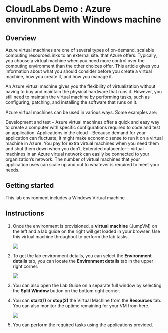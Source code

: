 # CloudLabs Demo : Azure environment with Windows machine

## Overview
Azure virtual machines are one of several types of on-demand, scalable computing resourcesLinks to an external site. that Azure offers. Typically, you choose a virtual machine when you need more control over the computing environment than the other choices offer. This article gives you information about what you should consider before you create a virtual machine, how you create it, and how you manage it.

An Azure virtual machine gives you the flexibility of virtualization without having to buy and maintain the physical hardware that runs it. However, you still need to maintain the virtual machine by performing tasks, such as configuring, patching, and installing the software that runs on it.

Azure virtual machines can be used in various ways. Some examples are:

Development and test – Azure virtual machines offer a quick and easy way to create a computer with specific configurations required to code and test an application.
Applications in the cloud – Because demand for your application can fluctuate, it might make economic sense to run it on a virtual machine in Azure. You pay for extra virtual machines when you need them and shut them down when you don’t.
Extended datacenter – virtual machines in an Azure virtual network can easily be connected to your organization’s network.
The number of virtual machines that your application uses can scale up and out to whatever is required to meet your needs.

## Getting started

This lab environment includes a Windows Virtual machine

## Instructions

1. Once the environment is provisioned, a **virtual machine** (JumpVM) on the left and a lab guide on the right will get loaded in your browser. Use this virtual machine throughout to perform the lab tasks.

   ![](images/vmandguide.png)

2. To get the lab environment details, you can select the **Environment details** tab, you can locate the **Environment details** tab in the upper right corner.
   
   ![](images/env-details.png)

3. You can also open the Lab Guide on a separate full window by selecting the **Split Window** button on the bottom right corner.
   
4. You can **start(1)** or **stop(2)** the Virtual Machine from the **Resources** tab. You can also monitor the uptime remaining for your VM from here.

   ![](images/resources.png)
    
5. You can perform the required tasks using the applications provided.
   
